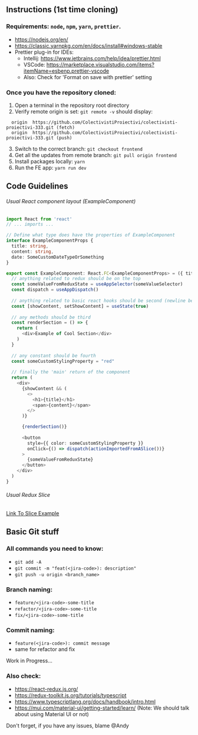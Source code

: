 ## Instructions (1st time cloning)

### Requirements: `node`, `npm`, `yarn`, `prettier`.

- https://nodejs.org/en/
- https://classic.yarnpkg.com/en/docs/install#windows-stable
- Prettier plug-in for IDEs:
  - Intellij: https://www.jetbrains.com/help/idea/prettier.html
  - VSCode: https://marketplace.visualstudio.com/items?itemName=esbenp.prettier-vscode
  - Also: Check for 'Format on save with prettier' setting
    
### Once you have the repository cloned:

1. Open a terminal in the repository root directory
2. Verify remote origin is set: `git remote -v` should display:
```
  origin  https://github.com/ColectivistiProiectivi/colectivisti-proiectivi-333.git (fetch)
  origin  https://github.com/ColectivistiProiectivi/colectivisti-proiectivi-333.git (push)
```

3. Switch to the correct branch: `git checkout frontend`
4. Get all the updates from remote branch: `git pull origin frontend`
5. Install packages locally: `yarn`
6. Run the FE app: `yarn run dev`

## Code Guidelines

###### Usual React component layout (ExampleComponent)

```typescript jsx
import React from 'react'
// ... imports ...

// Define what type does have the properties of ExampleComponent 
interface ExampleComponentProps {
  title: string,
  content: string,
  date: SomeCustomDateTypeOrSomething
}

export const ExampleComponent: React.FC<ExampleComponentProps> = ({ title, content, date }) => {
  // anything related to redux should be on the top
  const someValueFromReduxState = useAppSelector(someValueSelector)
  const dispatch = useAppDispatch()
  
  // anything related to basic react hooks should be second (newline between each 'level')
  const [showContent, setShowContent] = useState(true)
  
  // any methods should be third
  const renderSection = () => {
    return (
      <div>Example of Cool Section</div>
    )
  }
  
  // any constant should be fourth
  const someCustomStylingProperty = "red"
  
  // finally the 'main' return of the component
  return (
    <div>
      {showContent && (
        <>
          <h1>{title}</h1>
          <span>{content}</span>
        </>
      )}

      {renderSection()}
      
      <button
        style={{ color: someCustomStylingProperty }}
        onClick={() => dispatch(actionImportedFromASlice())}
      >
        {someValueFromReduxState}
      </button>
    </div>
  )
}
```

###### Usual Redux Slice
[Link To Slice Example](/fe/src/features/exampleFeature/slice.ts)

## Basic Git stuff

### All commands you need to know:
- `git add -A`
- `git commit -m "feat(<jira-code>): description"`
- `git push -u origin <branch_name>`

### Branch naming:
- `feature/<jira-code>-some-title`
- `refactor/<jira-code>-some-title`
- `fix/<jira-code>-some-title`

### Commit naming:
- `feature(<jira-code>): commit message`
- same for refactor and fix

Work in Progress...

### Also check:
- https://react-redux.js.org/
- https://redux-toolkit.js.org/tutorials/typescript
- https://www.typescriptlang.org/docs/handbook/intro.html
- https://mui.com/material-ui/getting-started/learn/ (Note: We should talk about using Material UI or not)

Don't forget, if you have any issues, blame @Andy